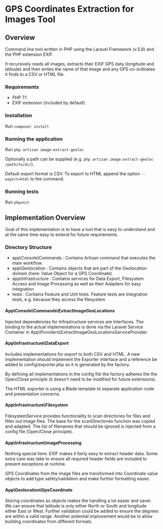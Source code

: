 # GPS Coordinates Extraction for Images Tool

## Overview
Command line tool written in PHP using the Laravel Framework (v.5.8) and the PHP extension EXIF. 

It recursively reads all images, extracts their EXIF GPS data (longitude and latitude)
and then writes the name of that image and any GPS co-ordinates it finds to a CSV or HTML file.

### Requirements

- PHP 7.1
- EXIF extension (included by default)

### Installation

Run `composer install`

### Running the application

Run `php artisan image:extract-geoloc`

Optionally a path can be supplied (e.g. `php artisan image:extract-geoloc /path/to/dir`).

Default export format is CSV. To export to HTML append the option `--export=html` to the command.

### Running tests

Run `phpunit`

## Implementation Overview

Goal of this implementation is to have a tool that is easy to understand and at the same time easy to 
extend for future requirements.

### Directory Structure

- app\Console\Commands : Contains Artisan command that executes the main workflow.
- app\Geolocation : Contains objects that are part of the Geolocation domain (here: Value Object for a GPS Coordinate). 
- app\Infrastructure : Contains services for Data Export, Filesystem Access and Image Processing as well as their Adapters for easy integration
- tests : Contains Feature and Unit tests. Feature tests are integration tests, e.g. because they access the filesystem

#### App\Console\Commands\ExtractImageGeoLocations

Injected dependencies for Infrastructure services are Interfaces. The binding to the actual implementations 
is done via the Laravel Service Container in App\Providers\ExtractImageGeoLocationsServiceProvider.

#### App\Infrastructure\DataExport

Includes implementations for export to both CSV and HTML. A new implementation should implement the 
Exporter interface and a reference be added to config/exporter.php so it is generated by the factory. 

By defining all implementations 
in the config file the factory adheres the the Open/Close principle (it doesn't need to be modified 
for future extensions).

The HTML exporter is using a Blade template to separate application code and presentation concerns.

#### App\Infrastructure\Filesystem

FilesystemService provides functionality to scan directories for files and filter out image files.
The base for the scanDirectories function was copied and adapted. The list of filenames that should 
be ignored is injected from a config file (Open/Close principle).

#### App\Infrastructure\ImageProcessing

Nothing special here. EXIF makes it fairly easy to extract header data. Some extra care was take to ensure
all required header fields are included to prevent exceptions at runtime.

GPS Coordinates from the image files are transformed into Coordinate value objects to add type safety/validation
and make further formatting easier.

#### App\Geolocation\GpsCoordinate

Storing coordinates as objects makes the handling a lot easier and saver. We can ensure that latitude is only either
 North or South and longitude either East or West. Further validation could be added to ensure the degrees are within
 a valid range. Another potential improvement would be to allow building coordinates from different formats.
